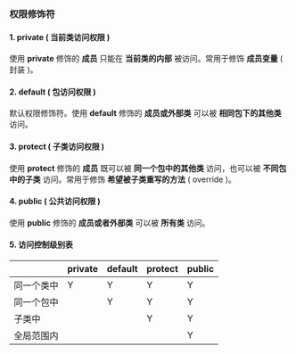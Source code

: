 ### 权限修饰符

#### 1. private ( 当前类访问权限 )
使用 **private** 修饰的 **成员** 只能在 **当前类的内部** 被访问。常用于修饰 **成员变量** ( 封装 )。

#### 2. default ( 包访问权限 )
默认权限修饰符。使用 **default** 修饰的 **成员或外部类** 可以被 **相同包下的其他类** 访问。

#### 3. protect ( 子类访问权限 )
使用 **protect** 修饰的 **成员** 既可以被 **同一个包中的其他类** 访问，也可以被 **不同包中的子类** 访问。常用于修饰 **希望被子类重写的方法** ( override )。

#### 4. public ( 公共访问权限 )
使用 **public** 修饰的 **成员或者外部类** 可以被 **所有类** 访问。

#### 5. 访问控制级别表
|  | private | default | protect | public |
| --- | --- | --- | --- | --- |
| 同一个类中 | Y | Y | Y | Y |
| 同一个包中 |   | Y | Y | Y |
| 子类中 |   |   | Y | Y |
| 全局范围内 |   |   |   | Y |
